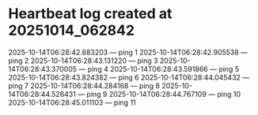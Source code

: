 # Heartbeat log created at 20251014_062842
2025-10-14T06:28:42.683203 — ping 1
2025-10-14T06:28:42.905538 — ping 2
2025-10-14T06:28:43.131220 — ping 3
2025-10-14T06:28:43.370005 — ping 4
2025-10-14T06:28:43.591866 — ping 5
2025-10-14T06:28:43.824382 — ping 6
2025-10-14T06:28:44.045432 — ping 7
2025-10-14T06:28:44.284168 — ping 8
2025-10-14T06:28:44.526431 — ping 9
2025-10-14T06:28:44.767109 — ping 10
2025-10-14T06:28:45.011103 — ping 11
